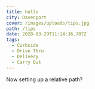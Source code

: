 ```yaml
---
title: hello
city: Davenport
cover: /images/uploads/tips.jpg
path: /tips
date: 2020-03-29T11:14:36.707Z
tags:
  - Curbside
  - Drive Thru
  - Delivery
  - Carry Out
---
```

Now setting up a relative path?